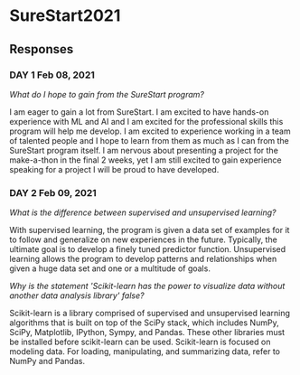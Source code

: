 # SureStart2021

## Responses
### DAY 1 Feb 08, 2021

_What do I hope to gain from the SureStart program?_

  I am eager to gain a lot from SureStart. I am excited to have hands-on experience with ML and AI and I am excited for the professional skills this program will help me develop. I am excited to experience working in a team of talented people and I hope to learn from them as much as I can from the SureStart program itself. I am nervous about presenting a project for the make-a-thon in the final 2 weeks, yet I am still excited to gain experience speaking for a project I will be proud to have developed.

### DAY 2 Feb 09, 2021

_What is the difference between supervised and unsupervised learning?_

With supervised learning, the program is given a data set of examples for it to follow and generalize on new experiences in the future. Typically, the ultimate goal is to develop a finely tuned predictor function.
Unsupervised learning allows the program to develop patterns and relationships when given a huge data set and one or a multitude of goals.

_Why is the statement 'Scikit-learn has the power to visualize data without another data analysis library' false?_

Scikit-learn is a library comprised of supervised and unsupervised learning algorithms that is built on top of the SciPy stack, which includes NumPy, SciPy, Matplotlib, IPython, Sympy, and Pandas. These other libraries must be installed before scikit-learn can be used.
Scikit-learn is focused on modeling data. For loading, manipulating, and summarizing data, refer to NumPy and Pandas.
